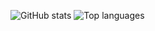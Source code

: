 ![GitHub stats](https://github-readme-stats.vercel.app/api?username=SweetsNodes&count_private=true&show_icons=true&theme=radical)
![Top languages](https://github-readme-stats.vercel.app/api/top-langs/?username=SweetsNodes&show_icons=true&theme=radical)

